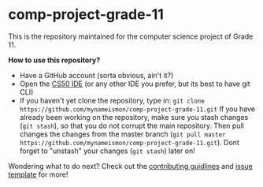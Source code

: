 # comp-project-grade-11

This is the repository maintained for the computer science project of Grade 11.

**How to use this repository?**

- Have a GitHub account (sorta obvious, ain't it?)
- Open the [CS50 IDE](https://ide.cs50.io) (or any other IDE you prefer, but its
  best to have git CLI)
- If you haven't yet clone the repository, type in:
    ``git clone https://github.com/mynameismon/comp-project-grade-11.git``
    If you have already been working on the repository, make sure you stash
    changes (``git stash``), so that you do not corrupt the main repository.
    Then pull changes the changes from the master branch (``git pull master
    https://github.com/mynameismon/comp-project-grade-11.git``). Dont forget to
    "unstash" your changes (``git stash``) later on!

Wondering what to do next? Check out the [contributing
guidlines](CONTRIBUTING.md) and [issue template](ISSUE_TEMPLATE.md)
for more!  
